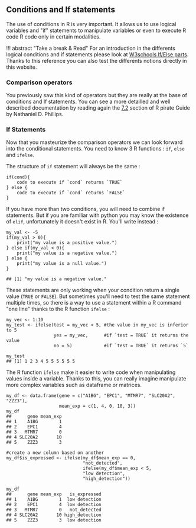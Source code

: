 ## Conditions and If statements

The use of conditions in R is very important. It allows us to use logical variables 
and "if" statements to manipulate variables or even to execute R code R code only 
in certain modalities.

!!! abstract "Take a break & Read"
    For an introduction in the differents logical conditions and if statements please look at [W3schools If/Else parts](https://www.w3schools.com/r/r_if_else.asp). Thanks to this reference you can also test the differents notions directly in this website. 

### Comparison operators

You previously saw this kind of operators but they are really at the base of conditions and If statements. You can see a more detailled and well described documentation by reading again the 
[7.2](https://bookdown.org/ndphillips/YaRrr/logical-indexing.html) section of R pirate Guide
by Nathaniel D. Phillips.

### If Statements

Now that you masteurize the comparison operators we can look forward into the conditional
statements. 
You need to know 3 R functions : `if`, `else` and `ifelse`. 


The structure of `if` statement will always be the same :  

```
if(cond){
    code to execute if `cond` returns `TRUE`
} else {
    code to execute if `cond` returns `FALSE`
}
```

If you have more than two conditions, you will need to combine if statements. But if you are
familiar with python you may know the existence of `elif`, unfortunately it doesn't exist in
R. You'll write instead : 

```
my_val <- -5
if(my_val > 0){
    print("my value is a positive value.")
} else if(my_val < 0){
    print("my value is a negative value.")
} else {
    print("my value is a null value.")
}

## [1] "my value is a negative value."
```

These statements are only working when your condition return a single value (`TRUE` or `FALSE`). 
But sometimes you'll need to test the same statement multiple times, so there is a way to use a
statement within a R command "one line" thanks to the R function `ifelse` :

```
my_vec <- 1:10
my_test <- ifelse(test = my_vec < 5, #the value in my_vec is inferior to 5
                  yes = my_vec,      #if `test = TRUE` it returns the value
                  no = 5)            #if `test = TRUE` it returns `5`

my_test
## [1] 1 2 3 4 5 5 5 5 5 5
```

The R function `ifelse` make it easier to write code when manipulating values inside a 
variable. Thanks to this, you can really imagine manipulate more complex variables such 
as dataframe or matrices. 

```
my_df <- data.frame(gene = c("A1BG", "EPC1", "MTMR7", "SLC20A2", "ZZZ3"),
                    mean_exp = c(1, 4, 0, 10, 3))
my_df
##      gene mean_exp
## 1    A1BG        1
## 2    EPC1        4
## 3   MTMR7        0
## 4 SLC20A2       10
## 5    ZZZ3        3

#create a new column based on another
my_df$is_expressed <- ifelse(my_df$mean_exp == 0,
                             "not_detected",
                             ifelse(my_df$mean_exp < 5,
                             "low detection",
                             "high_detection"))

my_df
##      gene mean_exp   is_expressed
## 1    A1BG        1  low detection
## 2    EPC1        4  low detection
## 3   MTMR7        0   not_detected
## 4 SLC20A2       10 high_detection
## 5    ZZZ3        3  low detection
```